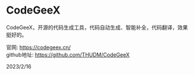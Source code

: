 # CodeGeeX

CodeGeeX，开源的代码生成工具，代码自动生成、智能补全，代码翻译，效果挺好的。  

官网: https://codegeex.cn/  
github地址: https://github.com/THUDM/CodeGeeX  


2023/2/16  
